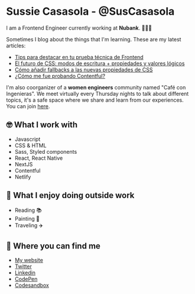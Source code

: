 # Sussie Casasola - @SusCasasola

I am a Frontend Engineer currently working at **Nubank**. 👩🏻‍💻

Sometimes I blog about the things that I'm learning. These are my latest articles:
- [Tips para destacar en tu prueba técnica de Frontend](https://www.sussie.dev/es/blog/tips-para-destacar-en-tu-prueba-tecnica-de-front)
- [El futuro de CSS: modos de escritura + propiedades y valores lógicos](https://www.sussie.dev/es/blog/modos-de-escritura-propiedades-y-valores-logicos)
- [Cómo añadir fallbacks a las nuevas propiedades de CSS](https://www.sussie.dev/es/blog/como-anadir-fallbacks-a-las-nuevas-propiedades-de-css)
- [¿Cómo me fue probando Contentful?](https://www.sussie.dev/es/blog/probando-contentful)

I'm also coorganizer of a **women engineers** community named "Café con Ingenieras". We meet virtually every Thursday nights to talk about different topics, it's a safe space where we share and learn from our experiences. You can join [here](https://cafeconingenieras.com/).

## 🤓 What I work with
- Javascript
- CSS & HTML
- Sass, Styled components
- React, React Native
- NextJS
- Contentful
- Netlify

## 💜 What I enjoy doing outside work
- Reading 📚
- Painting 🎨 
- Traveling ✈️ 

## 📍 Where you can find me
- [My website](https://www.sussie.dev/)
- [Twitter](https://twitter.com/SusCasasola)
- [Linkedin](https://www.linkedin.com/in/suscasasola/)
- [CodePen](https://codepen.io/SusCasasola)
- [Codesandbox](https://codesandbox.io/u/SusCasasola)
